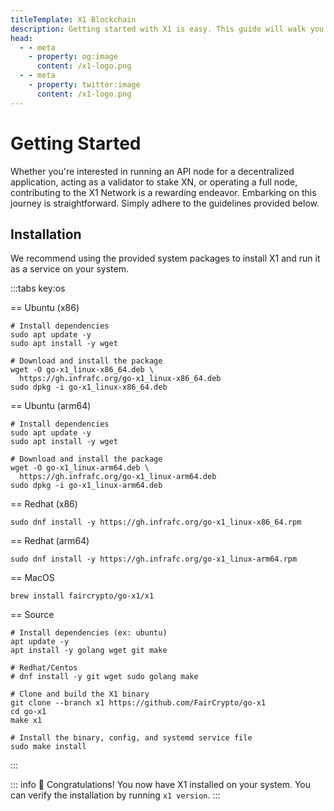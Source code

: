```yaml
---
titleTemplate: X1 Blockchain
description: Getting started with X1 is easy. This guide will walk you through the process of installing X1 on your system.
head:
  - - meta
    - property: og:image
      content: /x1-logo.png
  - - meta
    - property: twitter:image
      content: /x1-logo.png
---
```


# Getting Started

Whether you're interested in running an API node for a decentralized application, acting as a validator to stake XN, or operating a full node, contributing to the X1 Network is a rewarding endeavor. Embarking on this journey is straightforward. Simply adhere to the guidelines provided below.

## Installation

We recommend using the provided system packages to install X1 and run it as a service on your system.

:::tabs key:os

== Ubuntu (x86)

```shell [Ubuntu (x86)]
# Install dependencies
sudo apt update -y
sudo apt install -y wget

# Download and install the package
wget -O go-x1_linux-x86_64.deb \
  https://gh.infrafc.org/go-x1_linux-x86_64.deb
sudo dpkg -i go-x1_linux-x86_64.deb
```

== Ubuntu (arm64)

```shell [Ubuntu (arm64)]
# Install dependencies
sudo apt update -y
sudo apt install -y wget

# Download and install the package
wget -O go-x1_linux-arm64.deb \
  https://gh.infrafc.org/go-x1_linux-arm64.deb
sudo dpkg -i go-x1_linux-arm64.deb
```

== Redhat (x86)

```shell [Redhat (x86)]
sudo dnf install -y https://gh.infrafc.org/go-x1_linux-x86_64.rpm
```

== Redhat (arm64)

```shell [Redhat (arm64)]
sudo dnf install -y https://gh.infrafc.org/go-x1_linux-arm64.rpm
```

== MacOS

```shell [MacOS]
brew install faircrypto/go-x1/x1
```

== Source

```shell [Source]
# Install dependencies (ex: ubuntu)
apt update -y
apt install -y golang wget git make

# Redhat/Centos
# dnf install -y git wget sudo golang make

# Clone and build the X1 binary
git clone --branch x1 https://github.com/FairCrypto/go-x1
cd go-x1
make x1

# Install the binary, config, and systemd service file
sudo make install
```
:::

::: info 🥳 Congratulations!
You now have X1 installed on your system. You can verify the installation by running `x1 version`.
:::
